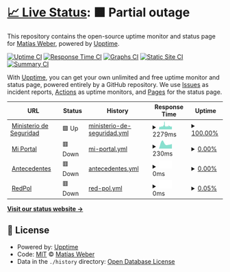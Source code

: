 # [📈 Live Status](https://matiwiber.github.io/status-page): <!--live status--> **🟧 Partial outage**

This repository contains the open-source uptime monitor and status page for [Matías Weber](https://matiwiber.github.io/status-page), powered by [Upptime](https://github.com/upptime/upptime).

[![Uptime CI](https://github.com/matiwiber/status-page/workflows/Uptime%20CI/badge.svg)](https://github.com/matiwiber/status-page/actions?query=workflow%3A%22Uptime+CI%22)
[![Response Time CI](https://github.com/matiwiber/status-page/workflows/Response%20Time%20CI/badge.svg)](https://github.com/matiwiber/status-page/actions?query=workflow%3A%22Response+Time+CI%22)
[![Graphs CI](https://github.com/matiwiber/status-page/workflows/Graphs%20CI/badge.svg)](https://github.com/matiwiber/status-page/actions?query=workflow%3A%22Graphs+CI%22)
[![Static Site CI](https://github.com/matiwiber/status-page/workflows/Static%20Site%20CI/badge.svg)](https://github.com/matiwiber/status-page/actions?query=workflow%3A%22Static+Site+CI%22)
[![Summary CI](https://github.com/matiwiber/status-page/workflows/Summary%20CI/badge.svg)](https://github.com/matiwiber/status-page/actions?query=workflow%3A%22Summary+CI%22)

With [Upptime](https://upptime.js.org), you can get your own unlimited and free uptime monitor and status page, powered entirely by a GitHub repository. We use [Issues](https://github.com/matiwiber/status-page/issues) as incident reports, [Actions](https://github.com/matiwiber/status-page/actions) as uptime monitors, and [Pages](https://matiwiber.github.io/status-page) for the status page.

<!--start: status pages-->
<!-- This summary is generated by Upptime (https://github.com/upptime/upptime) -->
<!-- Do not edit this manually, your changes will be overwritten -->
<!-- prettier-ignore -->
| URL | Status | History | Response Time | Uptime |
| --- | ------ | ------- | ------------- | ------ |
| <img alt="" src="https://icons.duckduckgo.com/ip3/www.mseg.gba.gov.ar.ico" height="13"> [Ministerio de Seguridad](https://www.mseg.gba.gov.ar/) | 🟩 Up | [ministerio-de-seguridad.yml](https://github.com/matiwiber/statusPage/commits/HEAD/history/ministerio-de-seguridad.yml) | <details><summary><img alt="Response time graph" src="./graphs/ministerio-de-seguridad/response-time-week.png" height="20"> 2279ms</summary><br><a href="https://matiwiber.github.io/statusPage/history/ministerio-de-seguridad"><img alt="Response time 2270" src="https://img.shields.io/endpoint?url=https%3A%2F%2Fraw.githubusercontent.com%2Fmatiwiber%2FstatusPage%2FHEAD%2Fapi%2Fministerio-de-seguridad%2Fresponse-time.json"></a><br><a href="https://matiwiber.github.io/statusPage/history/ministerio-de-seguridad"><img alt="24-hour response time 2326" src="https://img.shields.io/endpoint?url=https%3A%2F%2Fraw.githubusercontent.com%2Fmatiwiber%2FstatusPage%2FHEAD%2Fapi%2Fministerio-de-seguridad%2Fresponse-time-day.json"></a><br><a href="https://matiwiber.github.io/statusPage/history/ministerio-de-seguridad"><img alt="7-day response time 2279" src="https://img.shields.io/endpoint?url=https%3A%2F%2Fraw.githubusercontent.com%2Fmatiwiber%2FstatusPage%2FHEAD%2Fapi%2Fministerio-de-seguridad%2Fresponse-time-week.json"></a><br><a href="https://matiwiber.github.io/statusPage/history/ministerio-de-seguridad"><img alt="30-day response time 2270" src="https://img.shields.io/endpoint?url=https%3A%2F%2Fraw.githubusercontent.com%2Fmatiwiber%2FstatusPage%2FHEAD%2Fapi%2Fministerio-de-seguridad%2Fresponse-time-month.json"></a><br><a href="https://matiwiber.github.io/statusPage/history/ministerio-de-seguridad"><img alt="1-year response time 2270" src="https://img.shields.io/endpoint?url=https%3A%2F%2Fraw.githubusercontent.com%2Fmatiwiber%2FstatusPage%2FHEAD%2Fapi%2Fministerio-de-seguridad%2Fresponse-time-year.json"></a></details> | <details><summary><a href="https://matiwiber.github.io/statusPage/history/ministerio-de-seguridad">100.00%</a></summary><a href="https://matiwiber.github.io/statusPage/history/ministerio-de-seguridad"><img alt="All-time uptime 100.00%" src="https://img.shields.io/endpoint?url=https%3A%2F%2Fraw.githubusercontent.com%2Fmatiwiber%2FstatusPage%2FHEAD%2Fapi%2Fministerio-de-seguridad%2Fuptime.json"></a><br><a href="https://matiwiber.github.io/statusPage/history/ministerio-de-seguridad"><img alt="24-hour uptime 100.00%" src="https://img.shields.io/endpoint?url=https%3A%2F%2Fraw.githubusercontent.com%2Fmatiwiber%2FstatusPage%2FHEAD%2Fapi%2Fministerio-de-seguridad%2Fuptime-day.json"></a><br><a href="https://matiwiber.github.io/statusPage/history/ministerio-de-seguridad"><img alt="7-day uptime 100.00%" src="https://img.shields.io/endpoint?url=https%3A%2F%2Fraw.githubusercontent.com%2Fmatiwiber%2FstatusPage%2FHEAD%2Fapi%2Fministerio-de-seguridad%2Fuptime-week.json"></a><br><a href="https://matiwiber.github.io/statusPage/history/ministerio-de-seguridad"><img alt="30-day uptime 100.00%" src="https://img.shields.io/endpoint?url=https%3A%2F%2Fraw.githubusercontent.com%2Fmatiwiber%2FstatusPage%2FHEAD%2Fapi%2Fministerio-de-seguridad%2Fuptime-month.json"></a><br><a href="https://matiwiber.github.io/statusPage/history/ministerio-de-seguridad"><img alt="1-year uptime 100.00%" src="https://img.shields.io/endpoint?url=https%3A%2F%2Fraw.githubusercontent.com%2Fmatiwiber%2FstatusPage%2FHEAD%2Fapi%2Fministerio-de-seguridad%2Fuptime-year.json"></a></details>
| <img alt="" src="https://icons.duckduckgo.com/ip3/miportal.mseg.gba.gov.ar.ico" height="13"> [Mi Portal](https://miportal.mseg.gba.gov.ar/) | 🟥 Down | [mi-portal.yml](https://github.com/matiwiber/statusPage/commits/HEAD/history/mi-portal.yml) | <details><summary><img alt="Response time graph" src="./graphs/mi-portal/response-time-week.png" height="20"> 230ms</summary><br><a href="https://matiwiber.github.io/statusPage/history/mi-portal"><img alt="Response time 230" src="https://img.shields.io/endpoint?url=https%3A%2F%2Fraw.githubusercontent.com%2Fmatiwiber%2FstatusPage%2FHEAD%2Fapi%2Fmi-portal%2Fresponse-time.json"></a><br><a href="https://matiwiber.github.io/statusPage/history/mi-portal"><img alt="24-hour response time 230" src="https://img.shields.io/endpoint?url=https%3A%2F%2Fraw.githubusercontent.com%2Fmatiwiber%2FstatusPage%2FHEAD%2Fapi%2Fmi-portal%2Fresponse-time-day.json"></a><br><a href="https://matiwiber.github.io/statusPage/history/mi-portal"><img alt="7-day response time 230" src="https://img.shields.io/endpoint?url=https%3A%2F%2Fraw.githubusercontent.com%2Fmatiwiber%2FstatusPage%2FHEAD%2Fapi%2Fmi-portal%2Fresponse-time-week.json"></a><br><a href="https://matiwiber.github.io/statusPage/history/mi-portal"><img alt="30-day response time 230" src="https://img.shields.io/endpoint?url=https%3A%2F%2Fraw.githubusercontent.com%2Fmatiwiber%2FstatusPage%2FHEAD%2Fapi%2Fmi-portal%2Fresponse-time-month.json"></a><br><a href="https://matiwiber.github.io/statusPage/history/mi-portal"><img alt="1-year response time 230" src="https://img.shields.io/endpoint?url=https%3A%2F%2Fraw.githubusercontent.com%2Fmatiwiber%2FstatusPage%2FHEAD%2Fapi%2Fmi-portal%2Fresponse-time-year.json"></a></details> | <details><summary><a href="https://matiwiber.github.io/statusPage/history/mi-portal">0.00%</a></summary><a href="https://matiwiber.github.io/statusPage/history/mi-portal"><img alt="All-time uptime 0.00%" src="https://img.shields.io/endpoint?url=https%3A%2F%2Fraw.githubusercontent.com%2Fmatiwiber%2FstatusPage%2FHEAD%2Fapi%2Fmi-portal%2Fuptime.json"></a><br><a href="https://matiwiber.github.io/statusPage/history/mi-portal"><img alt="24-hour uptime 0.73%" src="https://img.shields.io/endpoint?url=https%3A%2F%2Fraw.githubusercontent.com%2Fmatiwiber%2FstatusPage%2FHEAD%2Fapi%2Fmi-portal%2Fuptime-day.json"></a><br><a href="https://matiwiber.github.io/statusPage/history/mi-portal"><img alt="7-day uptime 0.00%" src="https://img.shields.io/endpoint?url=https%3A%2F%2Fraw.githubusercontent.com%2Fmatiwiber%2FstatusPage%2FHEAD%2Fapi%2Fmi-portal%2Fuptime-week.json"></a><br><a href="https://matiwiber.github.io/statusPage/history/mi-portal"><img alt="30-day uptime 0.00%" src="https://img.shields.io/endpoint?url=https%3A%2F%2Fraw.githubusercontent.com%2Fmatiwiber%2FstatusPage%2FHEAD%2Fapi%2Fmi-portal%2Fuptime-month.json"></a><br><a href="https://matiwiber.github.io/statusPage/history/mi-portal"><img alt="1-year uptime 0.00%" src="https://img.shields.io/endpoint?url=https%3A%2F%2Fraw.githubusercontent.com%2Fmatiwiber%2FstatusPage%2FHEAD%2Fapi%2Fmi-portal%2Fuptime-year.json"></a></details>
| <img alt="" src="https://icons.duckduckgo.com/ip3/antecedentes.mseg.gba.gov.ar.ico" height="13"> [Antecedentes](https://antecedentes.mseg.gba.gov.ar/) | 🟥 Down | [antecedentes.yml](https://github.com/matiwiber/statusPage/commits/HEAD/history/antecedentes.yml) | <details><summary><img alt="Response time graph" src="./graphs/antecedentes/response-time-week.png" height="20"> 0ms</summary><br><a href="https://matiwiber.github.io/statusPage/history/antecedentes"><img alt="Response time 0" src="https://img.shields.io/endpoint?url=https%3A%2F%2Fraw.githubusercontent.com%2Fmatiwiber%2FstatusPage%2FHEAD%2Fapi%2Fantecedentes%2Fresponse-time.json"></a><br><a href="https://matiwiber.github.io/statusPage/history/antecedentes"><img alt="24-hour response time 0" src="https://img.shields.io/endpoint?url=https%3A%2F%2Fraw.githubusercontent.com%2Fmatiwiber%2FstatusPage%2FHEAD%2Fapi%2Fantecedentes%2Fresponse-time-day.json"></a><br><a href="https://matiwiber.github.io/statusPage/history/antecedentes"><img alt="7-day response time 0" src="https://img.shields.io/endpoint?url=https%3A%2F%2Fraw.githubusercontent.com%2Fmatiwiber%2FstatusPage%2FHEAD%2Fapi%2Fantecedentes%2Fresponse-time-week.json"></a><br><a href="https://matiwiber.github.io/statusPage/history/antecedentes"><img alt="30-day response time 0" src="https://img.shields.io/endpoint?url=https%3A%2F%2Fraw.githubusercontent.com%2Fmatiwiber%2FstatusPage%2FHEAD%2Fapi%2Fantecedentes%2Fresponse-time-month.json"></a><br><a href="https://matiwiber.github.io/statusPage/history/antecedentes"><img alt="1-year response time 0" src="https://img.shields.io/endpoint?url=https%3A%2F%2Fraw.githubusercontent.com%2Fmatiwiber%2FstatusPage%2FHEAD%2Fapi%2Fantecedentes%2Fresponse-time-year.json"></a></details> | <details><summary><a href="https://matiwiber.github.io/statusPage/history/antecedentes">0.00%</a></summary><a href="https://matiwiber.github.io/statusPage/history/antecedentes"><img alt="All-time uptime 0.00%" src="https://img.shields.io/endpoint?url=https%3A%2F%2Fraw.githubusercontent.com%2Fmatiwiber%2FstatusPage%2FHEAD%2Fapi%2Fantecedentes%2Fuptime.json"></a><br><a href="https://matiwiber.github.io/statusPage/history/antecedentes"><img alt="24-hour uptime 0.00%" src="https://img.shields.io/endpoint?url=https%3A%2F%2Fraw.githubusercontent.com%2Fmatiwiber%2FstatusPage%2FHEAD%2Fapi%2Fantecedentes%2Fuptime-day.json"></a><br><a href="https://matiwiber.github.io/statusPage/history/antecedentes"><img alt="7-day uptime 0.00%" src="https://img.shields.io/endpoint?url=https%3A%2F%2Fraw.githubusercontent.com%2Fmatiwiber%2FstatusPage%2FHEAD%2Fapi%2Fantecedentes%2Fuptime-week.json"></a><br><a href="https://matiwiber.github.io/statusPage/history/antecedentes"><img alt="30-day uptime 0.00%" src="https://img.shields.io/endpoint?url=https%3A%2F%2Fraw.githubusercontent.com%2Fmatiwiber%2FstatusPage%2FHEAD%2Fapi%2Fantecedentes%2Fuptime-month.json"></a><br><a href="https://matiwiber.github.io/statusPage/history/antecedentes"><img alt="1-year uptime 0.00%" src="https://img.shields.io/endpoint?url=https%3A%2F%2Fraw.githubusercontent.com%2Fmatiwiber%2FstatusPage%2FHEAD%2Fapi%2Fantecedentes%2Fuptime-year.json"></a></details>
| <img alt="" src="https://icons.duckduckgo.com/ip3/redpol.mseg.gba.gov.ar.ico" height="13"> [RedPol](http://redpol.mseg.gba.gov.ar/) | 🟥 Down | [red-pol.yml](https://github.com/matiwiber/statusPage/commits/HEAD/history/red-pol.yml) | <details><summary><img alt="Response time graph" src="./graphs/red-pol/response-time-week.png" height="20"> 0ms</summary><br><a href="https://matiwiber.github.io/statusPage/history/red-pol"><img alt="Response time 0" src="https://img.shields.io/endpoint?url=https%3A%2F%2Fraw.githubusercontent.com%2Fmatiwiber%2FstatusPage%2FHEAD%2Fapi%2Fred-pol%2Fresponse-time.json"></a><br><a href="https://matiwiber.github.io/statusPage/history/red-pol"><img alt="24-hour response time 0" src="https://img.shields.io/endpoint?url=https%3A%2F%2Fraw.githubusercontent.com%2Fmatiwiber%2FstatusPage%2FHEAD%2Fapi%2Fred-pol%2Fresponse-time-day.json"></a><br><a href="https://matiwiber.github.io/statusPage/history/red-pol"><img alt="7-day response time 0" src="https://img.shields.io/endpoint?url=https%3A%2F%2Fraw.githubusercontent.com%2Fmatiwiber%2FstatusPage%2FHEAD%2Fapi%2Fred-pol%2Fresponse-time-week.json"></a><br><a href="https://matiwiber.github.io/statusPage/history/red-pol"><img alt="30-day response time 0" src="https://img.shields.io/endpoint?url=https%3A%2F%2Fraw.githubusercontent.com%2Fmatiwiber%2FstatusPage%2FHEAD%2Fapi%2Fred-pol%2Fresponse-time-month.json"></a><br><a href="https://matiwiber.github.io/statusPage/history/red-pol"><img alt="1-year response time 0" src="https://img.shields.io/endpoint?url=https%3A%2F%2Fraw.githubusercontent.com%2Fmatiwiber%2FstatusPage%2FHEAD%2Fapi%2Fred-pol%2Fresponse-time-year.json"></a></details> | <details><summary><a href="https://matiwiber.github.io/statusPage/history/red-pol">0.05%</a></summary><a href="https://matiwiber.github.io/statusPage/history/red-pol"><img alt="All-time uptime 0.05%" src="https://img.shields.io/endpoint?url=https%3A%2F%2Fraw.githubusercontent.com%2Fmatiwiber%2FstatusPage%2FHEAD%2Fapi%2Fred-pol%2Fuptime.json"></a><br><a href="https://matiwiber.github.io/statusPage/history/red-pol"><img alt="24-hour uptime 0.05%" src="https://img.shields.io/endpoint?url=https%3A%2F%2Fraw.githubusercontent.com%2Fmatiwiber%2FstatusPage%2FHEAD%2Fapi%2Fred-pol%2Fuptime-day.json"></a><br><a href="https://matiwiber.github.io/statusPage/history/red-pol"><img alt="7-day uptime 0.05%" src="https://img.shields.io/endpoint?url=https%3A%2F%2Fraw.githubusercontent.com%2Fmatiwiber%2FstatusPage%2FHEAD%2Fapi%2Fred-pol%2Fuptime-week.json"></a><br><a href="https://matiwiber.github.io/statusPage/history/red-pol"><img alt="30-day uptime 0.05%" src="https://img.shields.io/endpoint?url=https%3A%2F%2Fraw.githubusercontent.com%2Fmatiwiber%2FstatusPage%2FHEAD%2Fapi%2Fred-pol%2Fuptime-month.json"></a><br><a href="https://matiwiber.github.io/statusPage/history/red-pol"><img alt="1-year uptime 0.05%" src="https://img.shields.io/endpoint?url=https%3A%2F%2Fraw.githubusercontent.com%2Fmatiwiber%2FstatusPage%2FHEAD%2Fapi%2Fred-pol%2Fuptime-year.json"></a></details>

<!--end: status pages-->

[**Visit our status website →**](https://matiwiber.github.io/statusPage/)

## 📄 License

- Powered by: [Upptime](https://github.com/upptime/upptime)
- Code: [MIT](./LICENSE) © [Matías Weber](https://matiwiber.github.io/status-page)
- Data in the `./history` directory: [Open Database License](https://opendatacommons.org/licenses/odbl/1-0/)
